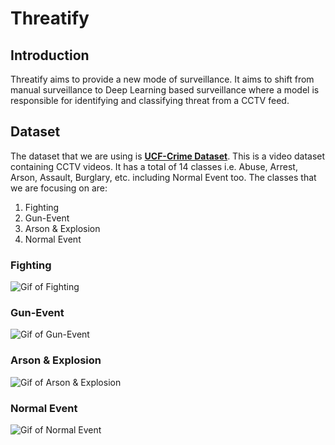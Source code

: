 # Threatify

## Introduction
Threatify aims to provide a new mode of surveillance. It aims to shift from manual surveillance to Deep Learning based surveillance where a model is responsible for identifying and classifying threat from a CCTV feed.


## Dataset
The dataset that we are using is **[UCF-Crime Dataset](https://www.crcv.ucf.edu/projects/real-world/)**. This is a video dataset containing CCTV videos. It has a total of 14 classes i.e. Abuse, Arrest, Arson, Assault, Burglary, etc. including Normal Event too. The classes that we are focusing on are:
1. Fighting
2. Gun-Event
3. Arson & Explosion
4. Normal Event

### Fighting
![Gif of Fighting](https://www.crcv.ucf.edu/projects/real-world/fighting.gif)

### Gun-Event
![Gif of Gun-Event](https://www.crcv.ucf.edu/projects/real-world/shooting.gif)

### Arson & Explosion
![Gif of Arson & Explosion](https://www.crcv.ucf.edu/projects/real-world/arson.gif)

### Normal Event
![Gif of Normal Event](https://www.crcv.ucf.edu/projects/real-world/normal.gif)


